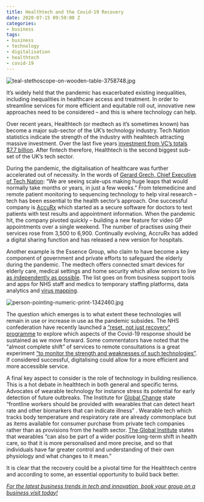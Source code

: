 ```yaml
---
title: Healthtech and the Covid-19 Recovery
date: 2020-07-15 09:59:00 Z
categories:
- business
tags:
- business
- technology
- digitalisation
- healthtech
- covid-19
---
```


![teal-stethoscope-on-wooden-table-3758748.jpg](/uploads/teal-stethoscope-on-wooden-table-3758748.jpg)

It’s widely held that the pandemic has exacerbated existing inequalities, including inequalities in healthcare access and treatment. In order to streamline services for more efficient and equitable roll out, innovative new approaches need to be considered – and this is where technology can help.

Over recent years, Healthtech (or medtech as it’s sometimes known) has become a major sub-sector of the UK’s technology industry. Tech Nation statistics indicate the strength of the industry with healhtech attracting massive investment. Over the last five years [investment from VC’s totals $7.7 billion](https://www.mobihealthnews.com/news/europe/uk-health-tech-companies-take-centre-stage-covid-19-crisis-response). After fintech therefore, Healthtech is the second biggest sub-set of the UK’s tech sector.

During the pandemic, the digitalisation of healthcare was further accelerated out of necessity.  In the words of [Gerard Grech, Chief Executive of Tech Nation](https://www.healthtechdigital.com/uk-healthtech-startups-rally-to-coronavirus-crisis/): “We are seeing scale-ups making huge leaps that would normally take months or years, in just a few weeks.”  From telemedicine and remote patient monitoring to sequencing technology to help viral research – tech has been essential to the health sector’s approach. One successful company is [AccuRx](https://www.standard.co.uk/tech/healthtech-apps-covid-19-nhs-support-a4423261.html) which started as a secure software for doctors to text patients with test results and appointment information. When the pandemic hit, the company pivoted quickly – building a new feature for video GP appointments over a single weekend. The number of practises using their services rose from 3,500 to 6,900. Continually evolving, AccruRx has added a digital sharing function and has released a new version for hospitals.

Another example is the Essence Group, who claim to have become a key component of government and private efforts to safeguard the elderly during the pandemic. The medtech offers connected smart devices for elderly care, medical settings and home security which allow seniors to live [as independently as possible](https://www.med-technews.com/features/why-digital-healthtech-is-more-important-than-ever/). The list goes on from business support tools and apps for NHS staff and medics to temporary staffing platforms, data analytics and [virus mapping](https://www.mobihealthnews.com/news/europe/uk-health-tech-companies-take-centre-stage-covid-19-crisis-response). 

![person-pointing-numeric-print-1342460.jpg](/uploads/person-pointing-numeric-print-1342460.jpg)

The question which emerges is to what extent these technologies will remain in use or increase in use as the pandemic subsides. The NHS confederation have recently launched a [“reset, not just recovery” programme](https://www.med-technews.com/news/advisory-board-calls-for-plan-to-sustain-covid-19-healthtech/) to explore which aspects of the Covid-19 response should be sustained as we move forward. Some commentators have noted that the “almost complete shift” of services to remote consultations is a great experiment [“to monitor the strength and weaknesses of such technologies”](https://www.newstatesman.com/spotlight/coronavirus/2020/03/covid-19-transforming-health-tech-what-really-works). If considered successful, digitalising could allow for a more efficient and more accessible service.

A final key aspect to consider is the role of technology in building resilience. This is a hot debate in healthtech in both general and specific terms. Advocates of wearable technology for instance stress its potential for early detection of future outbreaks. The Institute for [Global Change](https://institute.global/policy/wearables-covid-19-and-health-tech-revolution) state “frontline workers should be provided with wearables that can detect heart rate and other biomarkers that can indicate illness” . Wearable tech which tracks body temperature and respiratory rate are already commonplace but as items available for consumer purchase from private tech companies rather than as provisions from the health sector. [The Global Institute](https://institute.global/policy/wearables-covid-19-and-health-tech-revolution) states that wearables “can also be part of a wider positive long-term shift in health care, so that it is more personalised and more precise, and so that individuals have far greater control and understanding of their own physiology and what changes to it mean.” 

It is clear that the recovery could be a pivotal time for the Healthtech centre and according to some, an essential opportunity to build back better.

[*For the latest business trends in tech and innovation, book your group on a business visit today!*](https://www.insiderlondon.com/london/company-visits/)


